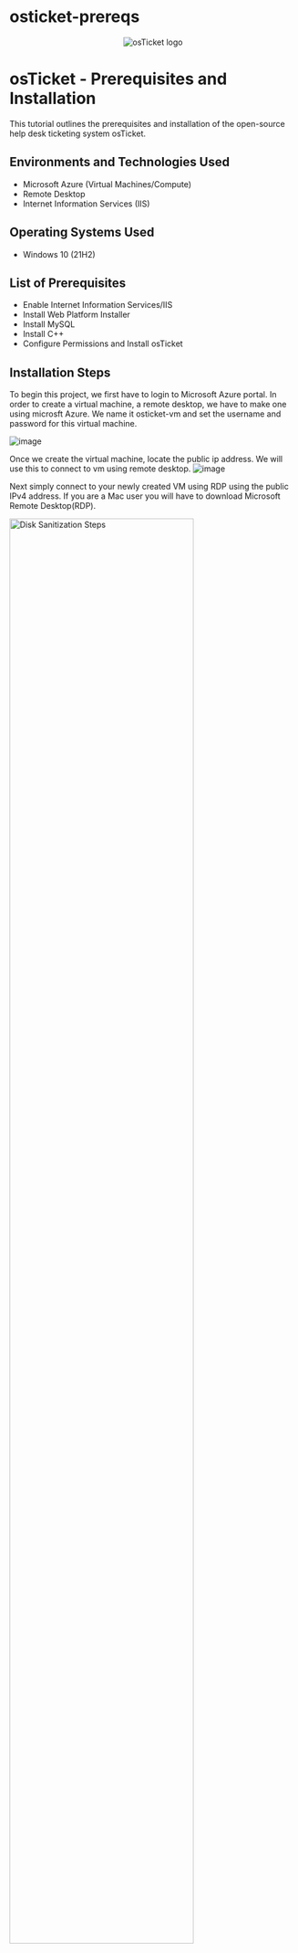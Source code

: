 # osticket-prereqs
<p align="center">
<img src="https://i.imgur.com/Clzj7Xs.png" alt="osTicket logo"/>
</p>

<h1>osTicket - Prerequisites and Installation</h1>
This tutorial outlines the prerequisites and installation of the open-source help desk ticketing system osTicket.<br />


<h2>Environments and Technologies Used</h2>

- Microsoft Azure (Virtual Machines/Compute)
- Remote Desktop
- Internet Information Services (IIS)

<h2>Operating Systems Used </h2>

- Windows 10</b> (21H2)

<h2>List of Prerequisites</h2>

- Enable Internet Information Services/IIS
- Install Web Platform Installer
- Install MySQL
- Install C++
- Configure Permissions and Install osTicket


<h2>Installation Steps</h2>
To begin this project, we first have to login to Microsoft Azure portal. In order to create a virtual machine, a remote desktop, we have to make one using microsft Azure. We name it osticket-vm and set the username and password for this virtual machine. 

![image](https://github.com/user-attachments/assets/d5038f24-a6ad-441b-b2c8-0b080eb851d8)


Once we create the virtual machine, locate the public ip address. We will use this to connect to vm using remote desktop.
![image](https://github.com/user-attachments/assets/e03b2166-85a9-4633-8acd-0f0c44e50d37)

<p>Next simply connect to your newly created VM using RDP using the public IPv4 address. If you are a Mac user you will have to download Microsoft Remote Desktop(RDP). 
</p>
<img src="https://imgur.com/a/nnuyxn0" height="80%" width="80%" alt="Disk Sanitization Steps"/>
</p>
<br />

<p>
<img src="https://i.imgur.com/DJmEXEB.png" height="80%" width="80%" alt="Disk Sanitization Steps"/>
</p>
<p>
Lorem ipsum dolor sit amet, consectetur adipiscing elit, sed do eiusmod tempor incididunt ut labore et dolore magna aliqua. Ut enim ad minim veniam, quis nostrud exercitation ullamco laboris nisi ut aliquip ex ea commodo consequat. Duis aute irure dolor in reprehenderit in voluptate velit esse cillum dolore eu fugiat nulla pariatur.
</p>
<br />
